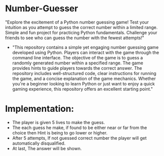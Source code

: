 # Number-Guesser
"Explore the excitement of a Python number guessing game! Test your intuition as you attempt to guess the correct number within a limited range. Simple and fun project for practicing Python fundamentals. Challenge your friends to see who can guess the number with the fewest attempts!"

* "This repository contains a simple yet engaging number guessing game developed using Python. Players can interact with the game through the command line interface. The objective of the game is to guess a randomly generated number within a specified range. The game provides hints to guide players towards the correct answer. The repository includes well-structured code, clear instructions for running the game, and a concise explanation of the game mechanics. Whether you're a beginner looking to learn Python or just want to enjoy a quick gaming experience, this repository offers an excellent starting point."

# Implementation:
* The player is given 5 lives to make the guess.
* The each guess he make, if found to be either near or far from the choice then Hint is being to go lower or higher.
* After  5 attempts, If not guessed correct number the player will get automatically disqualified.
* At last, The answer will be shown.


